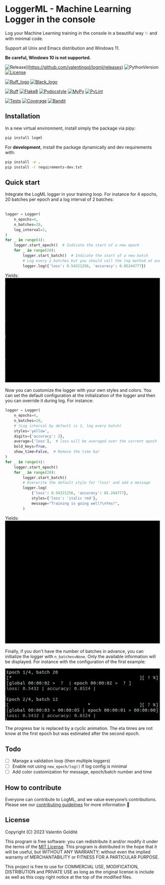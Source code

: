 
# LoggerML - Machine Learning Logger in the console

Log your Machine Learning training in the console in a beautiful way ✨
and with minimal code.

Support all Unix and Emacs distribution and Windows 11.

**Be careful, Windows 10 is not supported.**

![Release](https://img.shields.io/github/v/release/valentingol/logml?include_prereleases)](https://github.com/valentingol/logml/releases)
![PythonVersion](https://img.shields.io/badge/python-3.8%20%7E%203.11-informational)
[![License](https://img.shields.io/github/license/valentingol/logml?color=999)](https://stringfixer.com/fr/MIT_license)

[![Ruff_logo](https://img.shields.io/endpoint?url=https://raw.githubusercontent.com/charliermarsh/ruff/main/assets/badge/v1.json)](https://github.com/charliermarsh/ruff)
[![Black_logo](https://img.shields.io/badge/code%20style-black-000000.svg)](https://github.com/psf/black)

[![Ruff](https://github.com/valentingol/logml/actions/workflows/ruff.yaml/badge.svg)](https://github.com/valentingol/logml/actions/workflows/ruff.yaml)
[![Flake8](https://github.com/valentingol/logml/actions/workflows/flake.yaml/badge.svg)](https://github.com/valentingol/logml/actions/workflows/flake.yaml)
[![Pydocstyle](https://github.com/valentingol/logml/actions/workflows/pydocstyle.yaml/badge.svg)](https://github.com/valentingol/logml/actions/workflows/pydocstyle.yaml)
[![MyPy](https://github.com/valentingol/logml/actions/workflows/mypy.yaml/badge.svg)](https://github.com/valentingol/logml/actions/workflows/mypy.yaml)
[![PyLint](https://img.shields.io/endpoint?url=https://gist.githubusercontent.com/valentingol/451f91cece4478ebc81377e27e432f8b/raw/logml_pylint.json)](https://github.com/valentingol/logml/actions/workflows/pylint.yaml)

[![Tests](https://github.com/valentingol/logml/actions/workflows/tests.yaml/badge.svg)](https://github.com/valentingol/logml/actions/workflows/tests.yaml)
[![Coverage](https://img.shields.io/endpoint?url=https://gist.githubusercontent.com/valentingol/451f91cece4478ebc81377e27e432f8b/raw/logml_tests.json)](https://github.com/valentingol/logml/actions/workflows/tests.yaml)
[![Bandit](https://github.com/valentingol/logml/actions/workflows/bandit.yaml/badge.svg)](https://github.com/valentingol/logml/actions/workflows/bandit.yaml)

## Installation

In a new virtual environment, install simply the package via pipy:

```bash
pip install logml
```

For **development**, install the package dynamically and dev requirements with:

```bash
pip install -e .
pip install -r requirements-dev.txt
```

## Quick start

Integrate the LogML logger in your training loop. For instance for 4 epochs,
20 batches per epoch and a log interval of 2 batches:

```python

logger = Logger(
    n_epochs=4,
    n_batches=20,
    log_interval=2,
)
for _ in range(4):
    logger.start_epoch()  # Indicate the start of a new epoch
    for _ in range(20):
        logger.start_batch()  # Indicate the start of a new batch
        # Log every 2 batches but you should call the log method at every batch
        logger.log({'loss': 0.54321256, 'accuracy': 0.85244777})
```

Yields:
![Alt Text](assets/base.gif)

Now you can customize the logger with your own styles and colors. You can set the default configuration at the initialization of the logger and then you can override it during log. For instance:

```python
logger = Logger(
    n_epochs=4,
    n_batches=20,
    # (Log interval by default is 1, log every batch)
    styles='yellow',
    digits={'accuracy': 2},
    average=['loss'],  # loss will be averaged over the current epoch
    bold_keys=True,
    show_time=False,  # Remove the time bar
)
for _ in range(4):
    logger.start_epoch()
    for _ in range(20):
        logger.start_batch()
        # Overwrite the default style for "loss" and add a message
        logger.log(
            {'loss': 0.54321256, 'accuracy': 85.244777},
            styles={'loss': 'italic red'},
            message="Training is going well?\nYes!",
        )
```

Yields:
![Alt Text](assets/advanced.gif)

Finally, if you don't have the number of batches in advance, you can initialize the logger with `n_batches=None`. Only the available information will be displayed. For instance with the configuration of the first example:

![Alt Text](assets/no_n_batches.png)

The progress bar is replaced by a cyclic animation. The eta times are not know at the first epoch but was estimated after the second epoch.

## Todo

- [ ] Manage a validation loop (then multiple loggers)
- [ ] Enable not using `new_epoch/log()` if log config is minimal
- [ ] Add color customization for message, epoch/batch number and time

## How to contribute

Everyone can contribute to LogML, and we value everyone’s contributions.
Please see our [contributing guidelines](CONTRIBUTING.md) for more information 🤗

## License

Copyright (C) 2023  Valentin Goldité

This program is free software: you can redistribute it and/or modify it under the
terms of the [MIT License](LICENSE). This program is distributed in the hope that
it will be useful, but WITHOUT ANY WARRANTY; without even the implied warranty of
MERCHANTABILITY or FITNESS FOR A PARTICULAR PURPOSE.

This project is free to use for COMMERCIAL USE, MODIFICATION, DISTRIBUTION and
PRIVATE USE as long as the original license is include as well as this copy
right notice at the top of the modified files.
